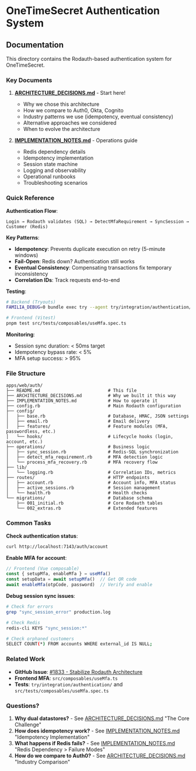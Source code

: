# OneTimeSecret Authentication System

## Documentation

This directory contains the Rodauth-based authentication system for OneTimeSecret.

### Key Documents

1. **[ARCHITECTURE_DECISIONS.md](./ARCHITECTURE_DECISIONS.md)** - Start here!
   - Why we chose this architecture
   - How we compare to Auth0, Okta, Cognito
   - Industry patterns we use (idempotency, eventual consistency)
   - Alternative approaches we considered
   - When to evolve the architecture

2. **[IMPLEMENTATION_NOTES.md](./IMPLEMENTATION_NOTES.md)** - Operations guide
   - Redis dependency details
   - Idempotency implementation
   - Session state machine
   - Logging and observability
   - Operational runbooks
   - Troubleshooting scenarios

### Quick Reference

**Authentication Flow**:
```
Login → Rodauth validates (SQL) → DetectMfaRequirement → SyncSession → Customer (Redis)
```

**Key Patterns**:
- **Idempotency**: Prevents duplicate execution on retry (5-minute windows)
- **Fail-Open**: Redis down? Authentication still works
- **Eventual Consistency**: Compensating transactions fix temporary inconsistency
- **Correlation IDs**: Track requests end-to-end

**Testing**:
```bash
# Backend (Tryouts)
FAMILIA_DEBUG=0 bundle exec try --agent try/integration/authentication/

# Frontend (Vitest)
pnpm test src/tests/composables/useMfa.spec.ts
```

**Monitoring**:
- Session sync duration: < 50ms target
- Idempotency bypass rate: < 5%
- MFA setup success: > 95%

### File Structure

```
apps/web/auth/
├── README.md                          # This file
├── ARCHITECTURE_DECISIONS.md          # Why we built it this way
├── IMPLEMENTATION_NOTES.md            # How to operate it
├── config.rb                          # Main Rodauth configuration
├── config/
│   ├── base.rb                        # Database, HMAC, JSON settings
│   ├── email.rb                       # Email delivery
│   ├── features/                      # Feature modules (MFA, passwordless, etc.)
│   └── hooks/                         # Lifecycle hooks (login, account, etc.)
├── operations/                        # Business logic
│   ├── sync_session.rb                # Redis-SQL synchronization
│   ├── detect_mfa_requirement.rb      # MFA detection logic
│   └── process_mfa_recovery.rb        # MFA recovery flow
├── lib/
│   └── logging.rb                     # Correlation IDs, metrics
├── routes/                            # HTTP endpoints
│   ├── account.rb                     # Account info, MFA status
│   ├── active_sessions.rb             # Session management
│   └── health.rb                      # Health checks
└── migrations/                        # Database schema
    ├── 001_initial.rb                 # Core Rodauth tables
    └── 002_extras.rb                  # Extended features
```

### Common Tasks

**Check authentication status**:
```bash
curl http://localhost:7143/auth/account
```

**Enable MFA for account**:
```javascript
// Frontend (Vue composable)
const { setupMfa, enableMfa } = useMfa()
const setupData = await setupMfa()  // Get QR code
await enableMfa(otpCode, password)  // Verify and enable
```

**Debug session sync issues**:
```bash
# Check for errors
grep "sync_session_error" production.log

# Check Redis
redis-cli KEYS "sync_session:*"

# Check orphaned customers
SELECT COUNT(*) FROM accounts WHERE external_id IS NULL;
```

### Related Work

- **GitHub Issue**: [#1833 - Stabilize Rodauth Architecture](https://github.com/onetimesecret/onetimesecret/issues/1833)
- **Frontend MFA**: `src/composables/useMfa.ts`
- **Tests**: `try/integration/authentication/` and `src/tests/composables/useMfa.spec.ts`

### Questions?

1. **Why dual datastores?** - See [ARCHITECTURE_DECISIONS.md](./ARCHITECTURE_DECISIONS.md) "The Core Challenge"
2. **How does idempotency work?** - See [IMPLEMENTATION_NOTES.md](./IMPLEMENTATION_NOTES.md) "Idempotency Implementation"
3. **What happens if Redis fails?** - See [IMPLEMENTATION_NOTES.md](./IMPLEMENTATION_NOTES.md) "Redis Dependency > Failure Modes"
4. **How do we compare to Auth0?** - See [ARCHITECTURE_DECISIONS.md](./ARCHITECTURE_DECISIONS.md) "Industry Comparison"
